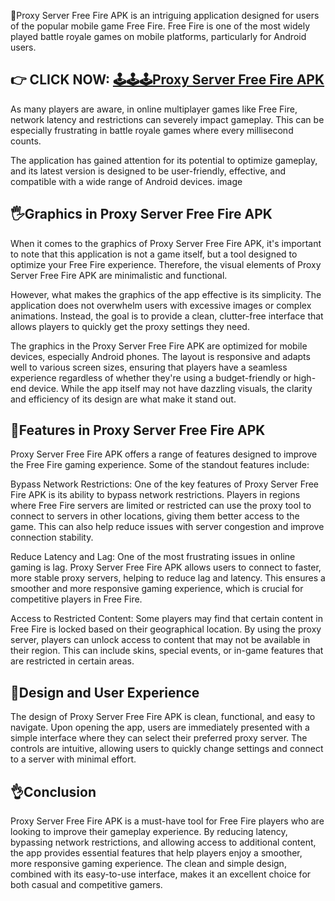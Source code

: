 🧨Proxy Server Free Fire APK is an intriguing application designed for users of the popular mobile game Free Fire. Free Fire is one of the most widely played battle royale games on mobile platforms, particularly for Android users.


## 👉 CLICK NOW: [🕹🕹🕹Proxy Server Free Fire APK](https://hiheapk.net/proxy-server-free-fire/)

As many players are aware, in online multiplayer games like Free Fire, network latency and restrictions can severely impact gameplay. This can be especially frustrating in battle royale games where every millisecond counts.

The application has gained attention for its potential to optimize gameplay, and its latest version is designed to be user-friendly, effective, and compatible with a wide range of Android devices.
image

## 🖐Graphics in Proxy Server Free Fire APK

When it comes to the graphics of Proxy Server Free Fire APK, it's important to note that this application is not a game itself, but a tool designed to optimize your Free Fire experience. Therefore, the visual elements of Proxy Server Free Fire APK are minimalistic and functional.

However, what makes the graphics of the app effective is its simplicity. The application does not overwhelm users with excessive images or complex animations. Instead, the goal is to provide a clean, clutter-free interface that allows players to quickly get the proxy settings they need.

The graphics in the Proxy Server Free Fire APK are optimized for mobile devices, especially Android phones. The layout is responsive and adapts well to various screen sizes, ensuring that players have a seamless experience regardless of whether they're using a budget-friendly or high-end device. While the app itself may not have dazzling visuals, the clarity and efficiency of its design are what make it stand out.

## 🤜Features in Proxy Server Free Fire APK

Proxy Server Free Fire APK offers a range of features designed to improve the Free Fire gaming experience. Some of the standout features include:

Bypass Network Restrictions: One of the key features of Proxy Server Free Fire APK is its ability to bypass network restrictions. Players in regions where Free Fire servers are limited or restricted can use the proxy tool to connect to servers in other locations, giving them better access to the game. This can also help reduce issues with server congestion and improve connection stability.

Reduce Latency and Lag: One of the most frustrating issues in online gaming is lag. Proxy Server Free Fire APK allows users to connect to faster, more stable proxy servers, helping to reduce lag and latency. This ensures a smoother and more responsive gaming experience, which is crucial for competitive players in Free Fire.

Access to Restricted Content: Some players may find that certain content in Free Fire is locked based on their geographical location. By using the proxy server, players can unlock access to content that may not be available in their region. This can include skins, special events, or in-game features that are restricted in certain areas.

## 🙏Design and User Experience

The design of Proxy Server Free Fire APK is clean, functional, and easy to navigate. Upon opening the app, users are immediately presented with a simple interface where they can select their preferred proxy server. The controls are intuitive, allowing users to quickly change settings and connect to a server with minimal effort.

## 👌Conclusion
Proxy Server Free Fire APK is a must-have tool for Free Fire players who are looking to improve their gameplay experience. By reducing latency, bypassing network restrictions, and allowing access to additional content, the app provides essential features that help players enjoy a smoother, more responsive gaming experience. The clean and simple design, combined with its easy-to-use interface, makes it an excellent choice for both casual and competitive gamers.

